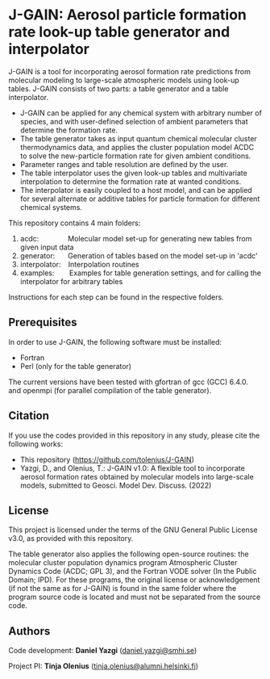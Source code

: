 # J-GAIN: Aerosol particle formation rate look-up table generator and interpolator

J-GAIN is a tool for incorporating aerosol formation rate predictions from molecular modeling to large-scale atmospheric models using look-up tables. J-GAIN consists of two parts: a table generator and a table interpolator.

* J-GAIN can be applied for any chemical system with arbitrary number of species, and with user-defined selection of ambient parameters that determine the formation rate.
* The table generator takes as input quantum chemical molecular cluster thermodynamics data, and applies the cluster population model ACDC to solve the new-particle formation rate for given ambient conditions.
* Parameter ranges and table resolution are defined by the user.
* The table interpolator uses the given look-up tables and multivariate interpolation to determine the formation rate at wanted conditions.
* The interpolator is easily coupled to a host model, and can be applied for several alternate or additive tables for particle formation for different chemical systems.

This repository contains 4 main folders:

1. acdc: &emsp; &emsp; &emsp; Molecular model set-up for generating new tables from given input data
2. generator: &ensp; &ensp; Generation of tables based on the model set-up in 'acdc'
3. interpolator: &ensp; Interpolation routines
4. examples: &emsp; &nbsp; Examples for table generation settings, and for calling the interpolator for arbitrary tables

Instructions for each step can be found in the respective folders.

## Prerequisites

In order to use J-GAIN, the following software must be installed:

* Fortran
* Perl (only for the table generator)

The current versions have been tested with gfortran of gcc (GCC) 6.4.0. and openmpi (for parallel compilation of the table generator).

## Citation

If you use the codes provided in this repository in any study, please cite the following works:

* This repository (https://github.com/tolenius/J-GAIN)
* Yazgi, D., and Olenius, T.: J-GAIN v1.0: A flexible tool to incorporate aerosol formation rates obtained by molecular models into large-scale models, submitted to Geosci. Model Dev. Discuss. (2022)

## License

This project is licensed under the terms of the GNU General Public License v3.0, as provided with this repository.

The table generator also applies the following open-source routines: the molecular cluster population dynamics program Atmospheric Cluster Dynamics Code (ACDC; GPL 3), and the Fortran VODE solver (In the Public Domain; IPD). For these programs, the original license or acknowledgement (if not the same as for J-GAIN) is found in the same folder where the program source code is located and must not be separated from the source code.

## Authors

Code development: **Daniel Yazgi** (daniel.yazgi@smhi.se)

Project PI: **Tinja Olenius** (tinja.olenius@alumni.helsinki.fi)
